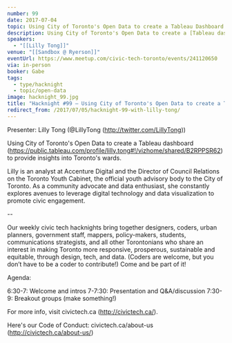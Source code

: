 ```yaml
---
number: 99
date: 2017-07-04
topic: Using City of Toronto's Open Data to create a Tableau Dashboard
description: Using City of Toronto's Open Data to create a [Tableau dashboard](https://public.tableau.com/profile/lilly.tong#!/vizhome/shared/B2RPPSR62) to provide insights into Toronto's wards.
speakers:
  - "[[Lilly Tong]]"
venue: "[[Sandbox @ Ryerson]]"
eventUrl: https://www.meetup.com/civic-tech-toronto/events/241120650
via: in-person
booker: Gabe
tags:
  - type/hacknight
  - topic/open-data
image: hacknight_99.jpg
title: "Hacknight #99 – Using City of Toronto's Open Data to create a Tableau Dashboard"
redirect_from: /2017/07/05/hacknight-99-with-lilly-tong/
---
```


Presenter: Lilly Tong (@LillyTong (http://twitter.com/LillyTong))

Using City of Toronto's Open Data to create a Tableau dashboard (https://public.tableau.com/profile/lilly.tong#!/vizhome/shared/B2RPPSR62) to provide insights into Toronto's wards.

Lilly is an analyst at Accenture Digital and the Director of Council Relations on the Toronto Youth Cabinet, the official youth advisory body to the City of Toronto. As a community advocate and data enthusiast, she constantly explores avenues to leverage digital technology and data visualization to promote civic engagement.

--

Our weekly civic tech hacknights bring together designers, coders, urban planners, government staff, mappers, policy-makers, students, communications strategists, and all other Torontonians who share an interest in making Toronto more responsive, prosperous, sustainable and equitable, through design, tech, and data. (Coders are welcome, but you don’t have to be a coder to contribute!) Come and be part of it!

Agenda:

6:30-7: Welcome and intros
7-7:30: Presentation and Q&A/discussion
7:30-9: Breakout groups (make something!)

For more info, visit civictech.ca (http://civictech.ca/).

Here's our Code of Conduct: civictech.ca/about-us (http://civictech.ca/about-us/)